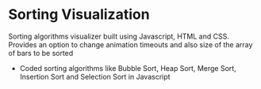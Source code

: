 # Sorting Visualization #
Sorting algorithms visualizer built using Javascript, HTML and CSS. Provides an option to change animation timeouts and also size of the array of bars to be sorted


* Coded sorting algorithms like Bubble Sort, Heap Sort, Merge Sort, Insertion Sort and Selection Sort in Javascript
